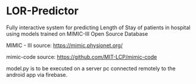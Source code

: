 # LOR-Predictor
Fully interactive system for predicting Length of Stay of patients in hospital using models trained on MIMIC-III Open Source Database

MIMIC - III source: https://mimic.physionet.org/

mimic-code source: https://github.com/MIT-LCP/mimic-code

model.py is to be executed on a server pc connected remotely to the android app via firebase.
